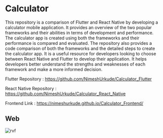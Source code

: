 # Calculator

This repository is a comparison of Flutter and React Native by developing a calculator mobile application. It provides an overview of the two popular frameworks and their abilities in terms of development and performance. The calculator app is created using both the frameworks and their performance is compared and evaluated. The repository also provides a code comparison of both the frameworks and the detailed steps to create the calculator app. It is a useful resource for developers looking to choose between React Native and Flutter to develop their application. It helps developers better understand the strengths and weaknesses of each framework and make a more informed decision.

Flutter Repository : https://github.com/NimeshUrkude/Calculator_Flutter

React Native Repository : https://github.com/NimeshUrkude/Calculator_React_Native

Frontend Link : https://nimeshurkude.github.io/Calculator_Frontend/

## Web

![rvf](https://user-images.githubusercontent.com/112500211/222974331-dcd5b84d-deff-4377-b60f-b40903916daf.jpg)